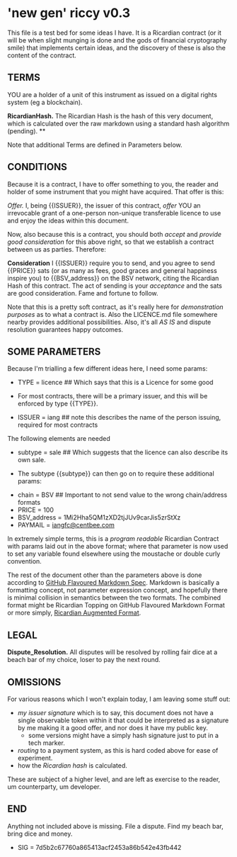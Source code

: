 # 'new gen' riccy v0.3

This file is a test bed for some ideas I have.  It is a Ricardian contract (or it will be when slight munging is done and the gods of financial cryptography smile) that implements certain ideas, and the discovery of these is also the content of the contract.

## TERMS

YOU are a holder of a unit of this instrument as issued on a digital rights system (eg a blockchain).

**RicardianHash.** The Ricardian Hash is the hash of this very document,
which is calculated over the raw markdown using a standard hash algorithm (pending).
**

Note that additional Terms are defined in Parameters below.

## CONDITIONS

Because it is a contract, I have to offer something to you, the reader and holder of some instrument that you might have acquired. That offer is this:

*Offer.*  I, being {{ISSUER}}, the issuer of this contract, _offer_ YOU an irrevocable grant of a one-person non-unique transferable licence to use and enjoy the ideas within this document.

Now, also because this is a contract, you should both _accept_ and _provide good consideration_ for this above right, so that we establish a contract between us as parties.  Therefore:

  **Consideration** I {{ISSUER}} require you to send, and you agree to send {{PRICE}} sats (or as many as fees, good graces and general happiness inspire you) to {{BSV_address}} on the BSV network, citing the Ricardian Hash of this contract.  The act of sending is your _acceptance_ and the sats are good consideration.  Fame and fortune to follow.

Note that this is a pretty soft contract, as it's really here for _demonstration purposes_ as to what a contract is.  Also the LICENCE.md file somewhere nearby provides additional possibilities.  Also, it's all *AS IS* and dispute resolution guarantees happy outcomes.

## SOME PARAMETERS

Because I'm trialling a few different ideas here, I need some params:

* TYPE = licence       ## Which says that this is a Licence for some good
- For most contracts, there will be a primary issuer, and this will be enforced by type {{TYPE}}.
* ISSUER = iang        ## note this describes the name of the person issuing, required for most contracts

The following elements are needed
 * subtype = sale       ## Which suggests that the licence can also describe its own sale.
 - The subtype {{subtype}} can then go on to require these additional params:
 * chain = BSV          ## Important to not send value to the wrong chain/address formats
 * PRICE = 100
 * BSV_address = 1Mi2Hha5QM1zXD2tjJUv9carJis5zrStXz
 * PAYMAIL = iangfc@centbee.com

In extremely simple terms, this is a *program readable* Ricardian Contract with params laid out in the above format;  where that parameter is now used to set any variable found elsewhere using the moustache or double curly convention.

The rest of the document other than the parameters above is done according to
[GitHub Flavoured Markdown Spec](  https://github.github.com/gfm/ ).
Markdown is basically a formatting concept, not parameter expression concept,
and hopefully there is minimal collision in semantics between the two formats.
The combined format might be Ricardian Topping on GitHub Flavoured Markdown Format
or more simply,
<a href="RicardianAugmentedFormat.md">Ricardian Augmented Format</a>.

## LEGAL

**Dispute_Resolution.**  All disputes will be resolved by rolling fair dice at a beach bar of my choice, loser to pay the next round.

## OMISSIONS

For various reasons which I won't explain today, I am leaving some stuff out:
  * _my issuer signature_ which is to say, this document does not have a single observable token within it that could be interpreted as a signature by me making it a good offer, and nor does it have my public key.
    + some versions might have a simply hash signature just to put in a tech marker. 
  * _routing_ to a payment system, as this is hard coded above for ease of experiment.
  * how the _Ricardian hash_ is calculated.

These are subject of a higher level, and are left as exercise to the reader, um counterparty, um developer.

## END

Anything not included above is missing.  File a dispute.  Find my beach bar, bring dice and money.

   * SIG = 7d5b2c67760a865413acf2453a86b542e43fb442
